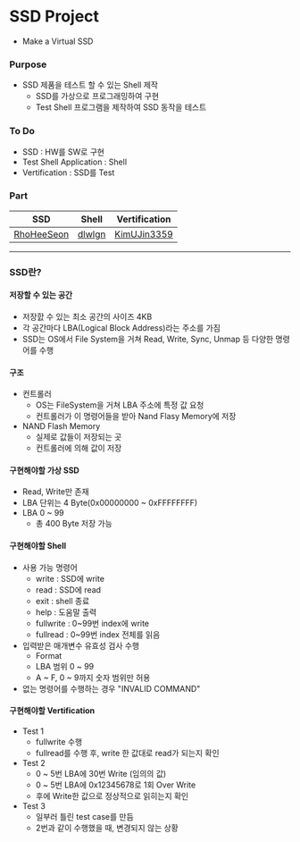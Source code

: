 # SSD Project
- Make a Virtual SSD

### Purpose
- SSD 제품을 테스트 할 수 있는 Shell 제작
  - SSD를 가상으로 프로그래밍하여 구현
  - Test Shell 프로그램을 제작하여 SSD 동작을 테스트

### To Do
- SSD : HW를 SW로 구현
- Test Shell Application : Shell
- Vertification : SSD를 Test

### Part
  | SSD | Shell | Vertification |
  | --- | --- | --- |
  | [RhoHeeSeon](https://github.com/RhoHeeSeon) | [dlwlgn](https://github.com/dlwlgn) | [KimUJin3359](https://github.com/KimUJin3359) |

---

### SSD란?
#### 저장할 수 있는 공간
- 저장핤 수 있는 최소 공간의 사이즈 4KB
- 각 공간마다 LBA(Logical Block Address)라는 주소를 가짐
- SSD는 OS에서 File System을 거쳐 Read, Write, Sync, Unmap 등 다양한 명령어를 수행

#### 구조
- 컨트롤러
  - OS는 FileSystem을 거쳐 LBA 주소에 특정 값 요청
  - 컨트롤러가 이 명령어들을 받아 Nand Flasy Memory에 저장
- NAND Flash Memory
  - 실제로 값들이 저장되는 곳
  - 컨트롤러에 의해 값이 저장

#### 구현해야할 가상 SSD
- Read, Write만 존재
- LBA 단위는 4 Byte(0x00000000 ~ 0xFFFFFFFF)
- LBA 0 ~ 99
  - 총 400 Byte 저장 가능

#### 구현해야할 Shell
- 사용 가능 명령어
  - write : SSD에 write
  - read : SSD에 read
  - exit : shell 종료
  - help : 도움말 출력
  - fullwrite : 0~99번 index에 write
  - fullread : 0~99번 index 전체를 읽음
- 입력받은 매개변수 유효성 검사 수행
  - Format
  - LBA 범위 0 ~ 99
  - A ~ F, 0 ~ 9까지 숫자 범위만 허용
- 없는 명령어를 수행하는 경우 "INVALID COMMAND"

#### 구현해야할 Vertification
- Test 1
  - fullwrite 수행
  - fullread를 수행 후, write 한 값대로 read가 되는지 확인
- Test 2
  - 0 ~ 5번 LBA에 30번 Write (임의의 값)
  - 0 ~ 5번 LBA에 0x12345678로 1회 Over Write
  - 후에 Write한 값으로 정상적으로 읽히는지 확인
- Test 3
  - 일부러 틀린 test case를 만듬
  - 2번과 같이 수행했을 때, 변경되지 않는 상황
